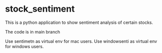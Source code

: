   
# stock_sentiment
This is a python application to show sentiment analysis of certain stocks.

The code is in main branch

Use sentimetn as virtual env for mac users.
Use windowsenti as virtual env for windows users. 
